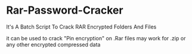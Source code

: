 # Rar-Password-Cracker
It's A Batch Script To Crack RAR Encrypted Folders And Files
 
 it can be used to crack "Pin encryption" on .Rar files
 may work for .zip or any other encrypted compressed data
